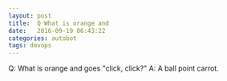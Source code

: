 ```yaml
---
layout: post
title:  Q What is orange and
date:   2016-09-19 06:43:22
categories: autobot
tags: devops
---
```


Q:	What is orange and goes "click, click?"
A:	A ball point carrot.
